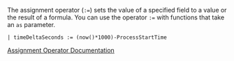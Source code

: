 The assignment operator (`:=`) sets the value of a specified field to a value or the result of a formula. You can use the operator `:=` with functions that take an `as` parameter.

```
| timeDeltaSeconds := (now()*1000)-ProcessStartTime
```

[Assignment Operator Documentation](https://library.humio.com/data-analysis/syntax-fields.html#syntax-fields-assignment-operator)